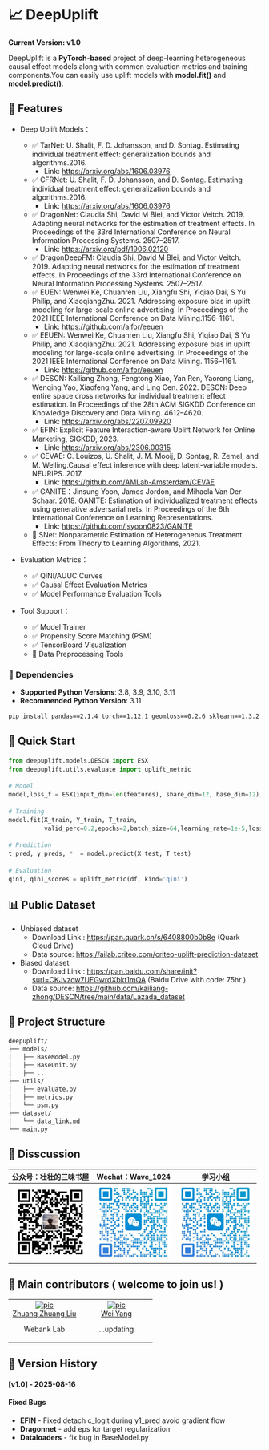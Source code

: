 # 📈 DeepUplift 
**Current Version: v1.0**

DeepUplift is a **PyTorch-based** project of deep-learning heterogeneous causal effect models along with common evaluation metrics and training components.You can easily use uplift models with **model.fit()** and **model.predict()**.


## 🌟 Features
- Deep Uplift Models：
  - ✅ TarNet: U. Shalit, F. D. Johansson, and D. Sontag. Estimating individual treatment effect: generalization bounds and algorithms.2016.
    - Link: https://arxiv.org/abs/1606.03976    
  - ✅ CFRNet: U. Shalit, F. D. Johansson, and D. Sontag. Estimating individual treatment effect: generalization bounds and algorithms.2016.
    - Link: https://arxiv.org/abs/1606.03976
  - ✅ DragonNet: Claudia Shi, David M Blei, and Victor Veitch. 2019. Adapting neural networks for the estimation of treatment effects. In Proceedings of the 33rd International Conference on Neural Information Processing Systems. 2507–2517.
    - Link: https://arxiv.org/pdf/1906.02120 
  - ✅ DragonDeepFM: Claudia Shi, David M Blei, and Victor Veitch. 2019. Adapting neural networks for the estimation of treatment effects. In Proceedings of the 33rd International Conference on Neural Information Processing Systems. 2507–2517.
  - ✅ EUEN: Wenwei Ke, Chuanren Liu, Xiangfu Shi, Yiqiao Dai, S Yu Philip, and XiaoqiangZhu. 2021. Addressing exposure bias in uplift modeling for large-scale online advertising. In Proceedings of the 2021 IEEE International Conference on Data Mining.1156–1161.
    - Link: https://github.com/aifor/eeuen
  - ✅ EEUEN: Wenwei Ke, Chuanren Liu, Xiangfu Shi, Yiqiao Dai, S Yu Philip, and XiaoqiangZhu. 2021. Addressing exposure bias in uplift modeling for large-scale online advertising. In Proceedings of the 2021 IEEE International Conference on Data Mining. 1156–1161.
    - Link: https://github.com/aifor/eeuen
  - ✅ DESCN: Kailiang Zhong, Fengtong Xiao, Yan Ren, Yaorong Liang, Wenqing Yao, Xiaofeng Yang, and Ling Cen. 2022. DESCN: Deep entire space cross networks for individual treatment effect estimation. In Proceedings of the 28th ACM SIGKDD Conference on Knowledge Discovery and Data Mining. 4612–4620.
    - Link: https://arxiv.org/abs/2207.09920 
  - ✅ EFIN: Explicit Feature Interaction-aware Uplift Network for Online Marketing, SIGKDD, 2023.
    - Link: https://arxiv.org/abs/2306.00315
  - ✅ CEVAE: C. Louizos, U. Shalit, J. M. Mooij, D. Sontag, R. Zemel, and M. Welling.Causal effect inference with deep latent-variable models. NEURIPS. 2017.
    - Link: https://github.com/AMLab-Amsterdam/CEVAE  
  - ✅ GANITE：Jinsung Yoon, James Jordon, and Mihaela Van Der Schaar. 2018. GANITE: Estimation of individualized treatment effects using generative adversarial nets. In Proceedings of the 6th International Conference on Learning Representations.
    - Link: https://github.com/jsyoon0823/GANITE
  - 🔄 SNet: Nonparametric Estimation of Heterogeneous Treatment Effects: From Theory to Learning Algorithms, 2021.

- Evaluation Metrics：
  - ✅ QINI/AUUC Curves
  - ✅ Causal Effect Evaluation Metrics
  - ✅ Model Performance Evaluation Tools

- Tool Support：
  - ✅ Model Trainer
  - ✅ Propensity Score Matching (PSM)
  - ✅ TensorBoard Visualization
  - 🔄 Data Preprocessing Tools

### 🔧 Dependencies
- **Supported Python Versions**: 3.8, 3.9, 3.10, 3.11
- **Recommended Python Version**: 3.11
```bash
pip install pandas==2.1.4 torch==1.12.1 geomloss==0.2.6 sklearn==1.3.2 matplotlib==3.8.2 seaborn==0.13.0 scipy==1.11.4
```



## 🚀 Quick Start
```python
from deepuplift.models.DESCN import ESX
from deepuplift.utils.evaluate import uplift_metric

# Model
model,loss_f = ESX(input_dim=len(features), share_dim=12, base_dim=12),partial(esx_loss)

# Training
model.fit(X_train, Y_train, T_train,
          valid_perc=0.2,epochs=2,batch_size=64,learning_rate=1e-5,loss_f=loss_f,tensorboard=True)

# Prediction
t_pred, y_preds, *_ = model.predict(X_test, T_test)

# Evaluation
qini, qini_scores = uplift_metric(df, kind='qini')
```


## 📊 Public Dataset
- Unbiased dataset
    - Download Link : https://pan.quark.cn/s/6408800b0b8e (Quark Cloud Drive)
    - Data source: https://ailab.criteo.com/criteo-uplift-prediction-dataset
- Biased dataset
    - Download Link : https://pan.baidu.com/share/init?surl=CKJvzow7UFGwrdXbkt1mQA (Baidu Drive with code: 75hr )
    - Data source: https://github.com/kailiang-zhong/DESCN/tree/main/data/Lazada_dataset


## 📁 Project Structure
```
deepuplift/
├── models/
│   ├── BaseModel.py
│   ├── BaseUnit.py
│   ├── ...             
├── utils/          
│   ├── evaluate.py    
│   ├── metrics.py      
│   └── psm.py          
├── dataset/       
│   └── data_link.md    
└── main.py     
```


## 💬 Disscussion
|公众号：壮壮的三味书屋|Wechat：Wave_1024|学习小组
|:--:|:--:|:--:|
| <img src="pics/gh_qrcode.jpg" width="150" height="150"> | <img src="pics/wx_qrcode.png" width="150" height="150"> |<img src="pics/wx_qrcode.png" width="150" height="150"> |



## 🤝 Main contributors ( welcome to join us! )
<table border="0">
  <tbody>
    <tr align="center">
      <td width="130">
        <a href="https://github.com/Zhuang-Zhuang-Liu"><img width="70" height="70" src="https://github.com/Zhuang-Zhuang-Liu.png?s=40" alt="pic"></a><br>
        <a href="https://github.com/Zhuang-Zhuang-Liu">Zhuang Zhuang Liu</a>
        <p> Webank Lab</p>
      </td>
      <td width="130">
        <a href="https://github.com/wyx1010120806"><img width="70" height="70" src="https://github.com/wyx1010120806.png?s=40" alt="pic"></a><br>
        <a href="https://github.com/wyx1010120806">Wei Yang</a>
        <p>...updating</p>
      </td>
    </tr>
  </tbody>
</table>



## 📝 Version History
#### [v1.0] - 2025-08-16
#### Fixed Bugs
- **EFIN** - Fixed detach c_logit during y1_pred avoid gradient flow
- **Dragonnet** - add eps for target regularization
- **Dataloaders** - fix bug in BaseModel.py
